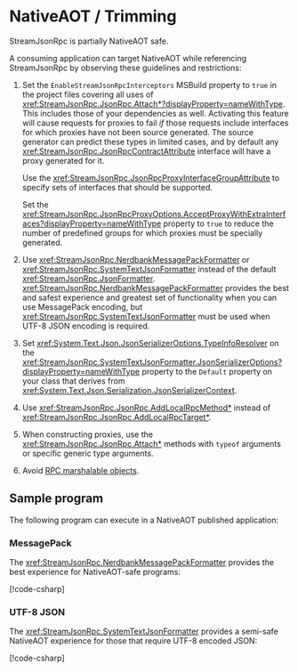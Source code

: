 # NativeAOT / Trimming

StreamJsonRpc is partially NativeAOT safe.

A consuming application can target NativeAOT while referencing StreamJsonRpc by observing these guidelines and restrictions:

1. Set the `EnableStreamJsonRpcInterceptors` MSBuild property to `true` in the project files covering all uses of <xref:StreamJsonRpc.JsonRpc.Attach*?displayProperty=nameWithType>.
   This includes those of your dependencies as well.
   Activating this feature will cause requests for proxies to fail _if_ those requests include interfaces for which proxies have not been source generated.
   The source generator can predict these types in limited cases, and by default any <xref:StreamJsonRpc.JsonRpcContractAttribute> interface will have a proxy generated for it.

   Use the <xref:StreamJsonRpc.JsonRpcProxyInterfaceGroupAttribute> to specify sets of interfaces that should be supported.

   Set the <xref:StreamJsonRpc.JsonRpcProxyOptions.AcceptProxyWithExtraInterfaces?displayProperty=nameWithType> property to `true` to reduce the number of predefined groups for which proxies must be specially generated.
1. Use <xref:StreamJsonRpc.NerdbankMessagePackFormatter> or <xref:StreamJsonRpc.SystemTextJsonFormatter> instead of the default <xref:StreamJsonRpc.JsonFormatter>.
   <xref:StreamJsonRpc.NerdbankMessagePackFormatter> provides the best and safest experience and greatest set of functionality when you can use MessagePack encoding, but <xref:StreamJsonRpc.SystemTextJsonFormatter> must be used when UTF-8 JSON encoding is required.
1. Set <xref:System.Text.Json.JsonSerializerOptions.TypeInfoResolver> on the <xref:StreamJsonRpc.SystemTextJsonFormatter.JsonSerializerOptions?displayProperty=nameWithType> property to the `Default` property on your class that derives from <xref:System.Text.Json.Serialization.JsonSerializerContext>.
1. Use <xref:StreamJsonRpc.JsonRpc.AddLocalRpcMethod*> instead of <xref:StreamJsonRpc.JsonRpc.AddLocalRpcTarget*>.
1. When constructing proxies, use the <xref:StreamJsonRpc.JsonRpc.Attach*> methods with `typeof` arguments or specific generic type arguments.
1. Avoid [RPC marshalable objects](../exotic_types/rpc_marshalable_objects.md).

## Sample program

The following program can execute in a NativeAOT published application:

### MessagePack

The <xref:StreamJsonRpc.NerdbankMessagePackFormatter> provides the best experience for NativeAOT-safe programs:

[!code-csharp[](../../samples/NativeAOT/NerdbankMessagePack.cs#Sample)]

### UTF-8 JSON

The <xref:StreamJsonRpc.SystemTextJsonFormatter> provides a semi-safe NativeAOT experience for those that require UTF-8 encoded JSON:

[!code-csharp[](../../samples/NativeAOT/SystemTextJson.cs#Sample)]
